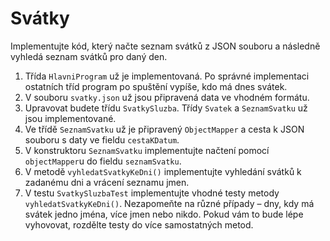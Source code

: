 # Svátky

Implementujte kód, který načte seznam svátků z JSON souboru a následně vyhledá seznam svátků pro daný den.

1. Třída `HlavniProgram` už je implementovaná. Po správné implementaci ostatních tříd program po spuštění vypíše, kdo má dnes svátek.
2. V souboru `svatky.json` už jsou připravená data ve vhodném formátu.
3. Upravovat budete třídu `SvatkySluzba`. Třídy `Svatek` a `SeznamSvatku` už jsou implementované.
5. Ve třídě `SeznamSvatku` už je připravený `ObjectMapper` a cesta k JSON souboru s daty ve fieldu `cestaKDatum`.
6. V konstruktoru `SeznamSvatku` implementujte načtení pomocí `objectMapper`u do fieldu `seznamSvatku`.
7. V metodě `vyhledatSvatkyKeDni()` implementujte vyhledání svátků k zadanému dni a vrácení seznamu jmen.
8. V testu `SvatkySluzbaTest` implementujte vhodné testy metody `vyhledatSvatkyKeDni()`. Nezapomeňte na různé případy – dny, kdy má svátek jedno jména, více jmen nebo nikdo. Pokud vám to bude lépe vyhovovat, rozdělte testy do více samostatných metod. 
